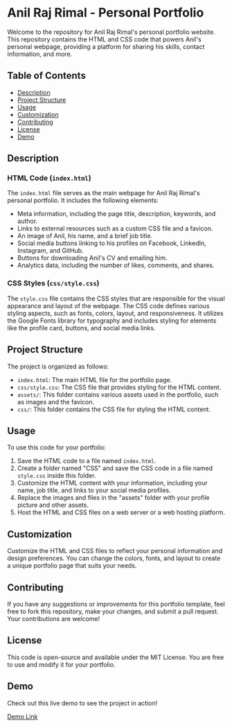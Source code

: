 # Anil Raj Rimal - Personal Portfolio

Welcome to the repository for Anil Raj Rimal's personal portfolio website. This repository contains the HTML and CSS code that powers Anil's personal webpage, providing a platform for sharing his skills, contact information, and more.

## Table of Contents

- [Description](#description)
- [Project Structure](#project-structure)
- [Usage](#usage)
- [Customization](#customization)
- [Contributing](#contributing)
- [License](#license)
- [Demo](#demo)

## Description

### HTML Code (`index.html`)

The `index.html` file serves as the main webpage for Anil Raj Rimal's personal portfolio. It includes the following elements:

- Meta information, including the page title, description, keywords, and author.
- Links to external resources such as a custom CSS file and a favicon.
- An image of Anil, his name, and a brief job title.
- Social media buttons linking to his profiles on Facebook, LinkedIn, Instagram, and GitHub.
- Buttons for downloading Anil's CV and emailing him.
- Analytics data, including the number of likes, comments, and shares.

### CSS Styles (`css/style.css`)

The `style.css` file contains the CSS styles that are responsible for the visual appearance and layout of the webpage. The CSS code defines various styling aspects, such as fonts, colors, layout, and responsiveness. It utilizes the Google Fonts library for typography and includes styling for elements like the profile card, buttons, and social media links.

## Project Structure

The project is organized as follows:

- `index.html`: The main HTML file for the portfolio page.
- `css/style.css`: The CSS file that provides styling for the HTML content.
- `assets/`: This folder contains various assets used in the portfolio, such as images and the favicon.
- `css/`: This folder contains the CSS file for styling the HTML content.

## Usage

To use this code for your portfolio:

1. Save the HTML code to a file named `index.html`.
2. Create a folder named "CSS" and save the CSS code in a file named `style.css` inside this folder.
3. Customize the HTML content with your information, including your name, job title, and links to your social media profiles.
4. Replace the images and files in the "assets" folder with your profile picture and other assets.
5. Host the HTML and CSS files on a web server or a web hosting platform.

## Customization

Customize the HTML and CSS files to reflect your personal information and design preferences. You can change the colors, fonts, and layout to create a unique portfolio page that suits your needs.

## Contributing

If you have any suggestions or improvements for this portfolio template, feel free to fork this repository, make your changes, and submit a pull request. Your contributions are welcome!

## License

This code is open-source and available under the MIT License. You are free to use and modify it for your portfolio.

## Demo

Check out this live demo to see the project in action!

[Demo Link](https://anilrajrimal1.github.io/My-Cardfolio/)
